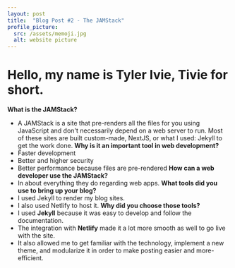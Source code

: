 ```yaml
---
layout: post
title:  "Blog Post #2 - The JAMStack"
profile_picture:
  src: /assets/memoji.jpg
  alt: website picture
---
```


# Hello, my name is Tyler Ivie, Tivie for short.
**What is the JAMStack?**
* A JAMStack is a site that pre-renders all the files for you using JavaScript and don't necessarily depend on a web server to run. Most of these sites are built custom-made, NextJS, or what I used: Jekyll to get the work done.
**Why is it an important tool in web development?**
* Faster development
* Better and higher security
* Better performance because files are pre-rendered
**How can a web developer use the JAMStack?**
* In about everything they do regarding web apps.
**What tools did you use to bring up your blog?**
* I used Jekyll to render my blog sites.
* I also used Netlify to host it.
**Why did you choose those tools?**
* I used **Jekyll** because it was easy to develop and follow the documentation.
* The integration with **Netlify** made it a lot more smooth as well to go live with the site.
* It also allowed me to get familiar with the technology, implement a new theme, and modularize it in order to make posting easier and more-efficient.


